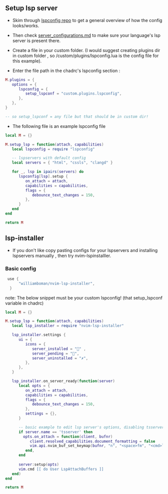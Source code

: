 ## Setup lsp server

- Skim through [lspconfig repo](https://github.com/neovim/nvim-lspconfig) to get a general overview of how the config looks/works.
- Then check [server_configurations.md](https://github.com/neovim/nvim-lspconfig/blob/master/doc/server_configurations.md) to make sure your language's lsp server is present there.

- Create a file in your custom folder. (I would suggest creating plugins dir in custom folder , so /custom/plugins/lspconfig.lua is the config file for this example).

- Enter the file path in the chadrc's lspconfig section :

```lua
M.plugins = {
   options = {
      lspconfig = {
         setup_lspconf = "custom.plugins.lspconfig",
      },
   },
}

-- so setup_lspconf = any file but that should be in custom dir!
```

- The following file is an example lspconfig file 

```lua
local M = {}

M.setup_lsp = function(attach, capabilities)
   local lspconfig = require "lspconfig"

   -- lspservers with default config
   local servers = { "html", "cssls", "clangd" }

   for _, lsp in ipairs(servers) do
      lspconfig[lsp].setup {
         on_attach = attach,
         capabilities = capabilities,
         flags = {
            debounce_text_changes = 150,
         },
      }
   end
end

return M
```

## lsp-installer

- If you don't like copy pasting configs for your lspservers and installing lspservers manually , then try nvim-lspinstalller.

### Basic config
```lua
 use {
      "williamboman/nvim-lsp-installer",
  }
```

note: The below snippet must be your custom lspconfig! (that setup_lspconf variable in chadrc)

```lua
local M = {}

M.setup_lsp = function(attach, capabilities)
   local lsp_installer = require "nvim-lsp-installer"

   lsp_installer.settings {
      ui = {
         icons = {
            server_installed = "﫟" ,
            server_pending = "",
            server_uninstalled = "✗",
         },
      },
   }

   lsp_installer.on_server_ready(function(server)
      local opts = {
         on_attach = attach,
         capabilities = capabilities,
         flags = {
            debounce_text_changes = 150,
         },
         settings = {},
      }

      -- basic example to edit lsp server's options, disabling tsserver's inbuilt formatter
      if server.name == 'tsserver' then 
        opts.on_attach = function(client, bufnr)
           client.resolved_capabilities.document_formatting = false
           vim.api.nvim_buf_set_keymap(bufnr, "n", "<space>fm", "<cmd>lua vim.lsp.buf.formatting()<CR>", {})
         end,
      end
      
      server:setup(opts)
      vim.cmd [[ do User LspAttachBuffers ]]
   end)
end

return M
```
